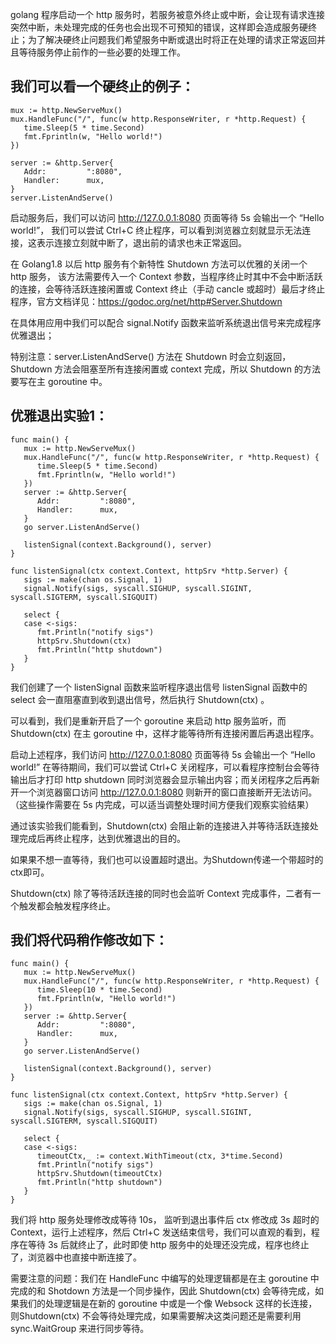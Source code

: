 golang 程序启动一个 http 服务时，若服务被意外终止或中断，会让现有请求连接突然中断，未处理完成的任务也会出现不可预知的错误，这样即会造成服务硬终止；为了解决硬终止问题我们希望服务中断或退出时将正在处理的请求正常返回并且等待服务停止前作的一些必要的处理工作。


我们可以看一个硬终止的例子：
-------------
```golang
mux := http.NewServeMux()
mux.HandleFunc("/", func(w http.ResponseWriter, r *http.Request) {
   time.Sleep(5 * time.Second)
   fmt.Fprintln(w, "Hello world!")
})

server := &http.Server{
   Addr:         ":8080",
   Handler:      mux,
}
server.ListenAndServe()
```

启动服务后，我们可以访问 http://127.0.0.1:8080 页面等待 5s 会输出一个 “Hello world!”， 我们可以尝试 Ctrl+C 终止程序，可以看到浏览器立刻就显示无法连接，这表示连接立刻就中断了，退出前的请求也未正常返回。

在 Golang1.8 以后 http 服务有个新特性 Shutdown 方法可以优雅的关闭一个 http 服务， 该方法需要传入一个 Context 参数，当程序终止时其中不会中断活跃的连接，会等待活跃连接闲置或 Context 终止（手动 cancle 或超时）最后才终止程序，官方文档详见：https://godoc.org/net/http#Server.Shutdown

 

在具体用应用中我们可以配合 signal.Notify 函数来监听系统退出信号来完成程序优雅退出；

特别注意：server.ListenAndServe() 方法在 Shutdown 时会立刻返回，Shutdown 方法会阻塞至所有连接闲置或 context 完成，所以 Shutdown 的方法要写在主 goroutine 中。

 

优雅退出实验1：
-----------------
```golang
func main() {
   mux := http.NewServeMux()
   mux.HandleFunc("/", func(w http.ResponseWriter, r *http.Request) {
      time.Sleep(5 * time.Second)
      fmt.Fprintln(w, "Hello world!")
   })
   server := &http.Server{
      Addr:         ":8080",
      Handler:      mux,
   }
   go server.ListenAndServe()

   listenSignal(context.Background(), server)
}

func listenSignal(ctx context.Context, httpSrv *http.Server) {
   sigs := make(chan os.Signal, 1)
   signal.Notify(sigs, syscall.SIGHUP, syscall.SIGINT, syscall.SIGTERM, syscall.SIGQUIT)

   select {
   case <-sigs:
      fmt.Println("notify sigs")
      httpSrv.Shutdown(ctx)
      fmt.Println("http shutdown")
   }
}
```
我们创建了一个 listenSignal 函数来监听程序退出信号 listenSignal 函数中的 select 会一直阻塞直到收到退出信号，然后执行 Shutdown(ctx) 。

可以看到，我们是重新开启了一个 goroutine 来启动 http 服务监听，而 Shutdown(ctx) 在主 goroutine 中，这样才能等待所有连接闲置后再退出程序。

启动上述程序，我们访问  http://127.0.0.1:8080 页面等待 5s 会输出一个 “Hello world!” 在等待期间，我们可以尝试 Ctrl+C 关闭程序，可以看程序控制台会等待输出后才打印 http shutdown 同时浏览器会显示输出内容；而关闭程序之后再新开一个浏览器窗口访问 http://127.0.0.1:8080 则新开的窗口直接断开无法访问。（这些操作需要在 5s 内完成，可以适当调整处理时间方便我们观察实验结果）

通过该实验我们能看到，Shutdown(ctx) 会阻止新的连接进入并等待活跃连接处理完成后再终止程序，达到优雅退出的目的。




如果果不想一直等待，我们也可以设置超时退出。为Shutdown传递一个带超时的ctx即可。

Shutdown(ctx) 除了等待活跃连接的同时也会监听 Context 完成事件，二者有一个触发都会触发程序终止。

我们将代码稍作修改如下：
-----------------
```golang
func main() {
   mux := http.NewServeMux()
   mux.HandleFunc("/", func(w http.ResponseWriter, r *http.Request) {
      time.Sleep(10 * time.Second)
      fmt.Fprintln(w, "Hello world!")
   })
   server := &http.Server{
      Addr:         ":8080",
      Handler:      mux,
   }
   go server.ListenAndServe()

   listenSignal(context.Background(), server)
}

func listenSignal(ctx context.Context, httpSrv *http.Server) {
   sigs := make(chan os.Signal, 1)
   signal.Notify(sigs, syscall.SIGHUP, syscall.SIGINT, syscall.SIGTERM, syscall.SIGQUIT)

   select {
   case <-sigs:
      timeoutCtx,_ := context.WithTimeout(ctx, 3*time.Second)
      fmt.Println("notify sigs")
      httpSrv.Shutdown(timeoutCtx)
      fmt.Println("http shutdown")
   }
}
```
我们将 http 服务处理修改成等待 10s， 监听到退出事件后 ctx 修改成 3s 超时的 Context，运行上述程序，然后 Ctrl+C 发送结束信号，我们可以直观的看到，程序在等待 3s 后就终止了，此时即使 http 服务中的处理还没完成，程序也终止了，浏览器中也直接中断连接了。

需要注意的问题：我们在 HandleFunc 中编写的处理逻辑都是在主 goroutine 中完成的和 Shotdown 方法是一个同步操作，因此 Shutdown(ctx) 会等待完成，如果我们的处理逻辑是在新的 goroutine 中或是一个像 Websock 这样的长连接，则Shutdown(ctx) 不会等待处理完成，如果需要解决这类问题还是需要利用 sync.WaitGroup 来进行同步等待。


